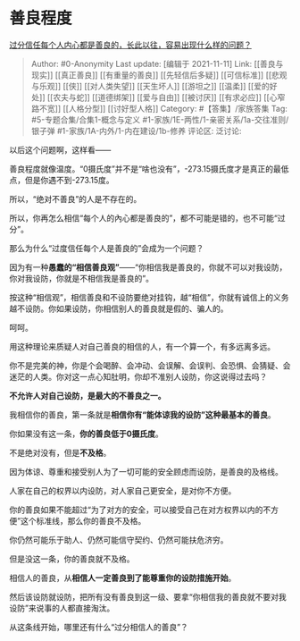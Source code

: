# 善良程度
[过分信任每个人内心都是善良的，长此以往，容易出现什么样的问题？](https://www.zhihu.com/question/495412788/answer/2217379057)

> Author: #0-Anonymity
> Last update: [编辑于 2021-11-11]
> Link: [[善良与现实]] [[真正善良]] [[有重量的善良]] [[先轻信后多疑]] [[可信标准]] [[悲观与乐观]] [[侠]] [[对人类失望]] [[天生坏人]] [[游坦之]] [[温柔]] [[爱的好处]] [[农夫与蛇]] [[道德绑架]] [[爱与自由]] [[被讨厌]] [[有求必应]] [[心窄路不宽]] [[人格分型]] [[讨好型人格]]
> Category: #【答集】/家族答集
> Tag: #5-专题合集/合集1-概念与定义 #1-家族/1E-两性/1-亲密关系/1a-交往准则/银子弹 #1-家族/1A-内外/1-内在建设/1b-修养
> 评论区:
> 泛讨论:

以后这个问题啊，这样看——

善良程度就像温度。“0摄氏度”并不是“啥也没有”，-273.15摄氏度才是真正的最低点，但是你遇不到-273.15度。

所以，“绝对不善良”的人是不存在的。

所以，你再怎么相信“每个人的內心都是善良的”，都不可能是错的，也不可能“过分”。

那么为什么“过度信任每个人是善良的”会成为一个问题？

因为有一种**愚蠢的“相信善良观”**——“你相信我是善良的，你就不可以对我设防，你对我设防，你就是不相信我是善良的”。

按这种“相信观”，相信善良和不设防要绝对挂钩，越“相信”，你就有诚信上的义务越不设防。你如果设防，你相信别人的善良就是假的、骗人的。

呵呵。

用这种理论来质疑人对自己善良的相信的人，有一个算一个，有多远离多远。

你不是完美的神，你是个会喝醉、会冲动、会误解、会误判、会恐惧、会猜疑、会迷茫的人类。你对这一点心知肚明，你却不准别人设防，你这说得过去吗？

**不允许人对自己设防，是最大的不善良之一。**

我相信你的善良，第一条就是**相信你有“能体谅我的设防”这种最基本的善良**。

你如果没有这一条，**你的善良低于0摄氏度**。

不是绝对没有，但是**不及格**。

因为体谅、尊重和接受别人为了一切可能的安全顾虑而设防，是善良的及格线。

人家在自己的权界以内设防，对人家自己更安全，是对你不方便。

你的善良如果不能超过“为了对方的安全，可以接受自己在对方权界以内的不方便”这个标准线，那么你的善良不及格。

你仍然可能乐于助人、仍然可能信守契约、仍然可能扶危济穷。

但是没这一条，你的善良就不及格。

相信人的善良，从**相信人一定善良到了能尊重你的设防措施开始**。

然后该设防就设防，把所有没有善良到这一级、要拿“你相信我的善良就不要对我设防”来说事的人都直接淘汰。

从这条线开始，哪里还有什么“过分相信人的善良”？
